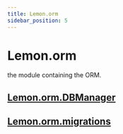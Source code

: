 ```yaml
---
title: Lemon.orm
sidebar_position: 5
---
```


# Lemon.orm

the module containing the ORM.

## [Lemon.orm.DBManager](Lemon-orm-DBManager)
## [Lemon.orm.migrations](Lemon-orm-migrations)
